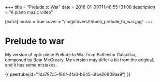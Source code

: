 +++
title = "Prelude to War"
date = 2016-01-09T11:48:55+01:00
description = "A piano music video"

[extra]
music = true
cover = "/img/covers/thumb_prelude_to_war.jpg"
+++

# Prelude to war

My version of epic piece Prelude to War from Battlestar Galactica, composed by Bear McCreary. My version may differ a bit from the original, and it has some mistakes.

{{ peertube(id="1da787c5-f86f-4fa3-b645-6fbe26809aa9") }}

